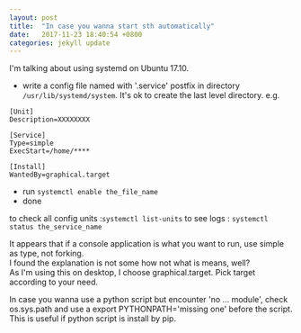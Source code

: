```yaml
---
layout: post
title:  "In case you wanna start sth automatically"
date:   2017-11-23 18:40:54 +0800
categories: jekyll update
---
```


I'm talking about using systemd on Ubuntu 17.10. 
* write a config file named with '.service' postfix in directory ```/usr/lib/systemd/system```. It's ok to create the last level directory.
e.g.     


```
[Unit]
Description=XXXXXXXX

[Service]
Type=simple
ExecStart=/home/****

[Install]
WantedBy=graphical.target

```
* run ```systemctl enable the_file_name```
* done

to check all config units :```systemctl list-units```
to see logs : ```systemctl status the_service_name```

It appears that if a console application is what you want to run, use simple as type, not forking.  
I found the explanation is not some how not what is means, well?  
As I'm using this on desktop, I choose graphical.target. Pick target according to your need.  

In case you wanna use a python script but encounter 'no ... module', check os.sys.path and use a export PYTHONPATH='missing one' before the script. This is useful if python script is install by pip.
